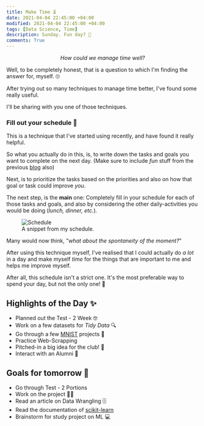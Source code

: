 ```yaml
---
title: Make Time ⏳
date: 2021-04-04 22:45:00 +04:00
modified: 2021-04-04 22:45:00 +04:00
tags: [Data Science, Time]
description: Sunday. Fun day? 🤖
comments: True
---
```


<p align="center">
  <em>How could we manage time well?</em>
</p>  


Well, to be completely honest, that is a question to which I'm finding the answer for, myself. 🙄

After trying out so many techniques to manage time better, I've found some really useful. 

I'll be sharing with you one of those techniques. 

### Fill out your schedule 📆

This is a technique that I've started using recently, and have found it really helpful. 

So what you actually do in this, is, to write down the tasks and goals you want to complete on the next day. (Make sure to include *fun* stuff from the previous [blog](https://abxhr-learning.vercel.app/Day-3/) also)

Next, is to prioritize the tasks based on the priorities and also on how that goal or task could improve *you*.

The next step, is the **main** one: Completely fill in your schedule for each of those tasks and goals, and also by considering the other daily-activities you would be doing (*lunch, dinner, etc.*).

<figure>
<img src="/2020-04-04/snippet.png" alt="Schedule">
<figcaption>A snippet from my schedule.</figcaption>
</figure> 

Many would now think, "*what about the spontaneity of the moment?*"

After using this technique myself, I've realised that I could actually do *a lot* in a day and make myself *time* for the things that are important to me and helps me improve myself.

After all, this schedule isn't a strict one. It's the most preferable way to spend your day, but not the only one! 🙌
  
## Highlights of the Day ✨
- Planned out the Test - 2 Week 🤓
- Work on a few datasets for *Tidy Data* 🔍
- Go through a few [MNIST](https://en.wikipedia.org/wiki/MNIST_database) projects :1234:
- Practice Web-Scrapping
- Pitched-in a big idea for the club! 💯
- Interact with an Alumni 🤝

## Goals for tomorrow 📝
- Go through Test - 2 Portions 
- Work on the project 👨‍💻
- Read an article on Data Wrangling 🗄
- Read the documentation of [scikit-learn](https://scikit-learn.org/)
- Brainstorm for study project on ML 💻
